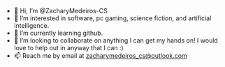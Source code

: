 - 👋 Hi, I’m @ZacharyMedeiros-CS
- 👀 I’m interested in software, pc gaming, science fiction, and artificial intelligence.
- 🌱 I’m currently learning github.
- 💞️ I’m looking to collaborate on anything I can get my hands on! I would love to help out in anyway that I can :)
- 📫 Reach me by email at zacharymedeiros_cs@outlook.com

<!---
ZacharyMedeiros-CS/ZacharyMedeiros-CS is a ✨ special ✨ repository because its `README.md` (this file) appears on your GitHub profile.
You can click the Preview link to take a look at your changes.
--->
